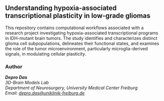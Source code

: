 ## Understanding hypoxia-associated transcriptional plasticity in low-grade gliomas 

This repository contains computational workflows associated with a research project investigating hypoxia-associated transcriptional programs in IDH-mutant brain tumors. The study identifies and characterizes distinct glioma cell subpopulations, delineates their functional states, and examines the role of the tumor microenvironment, particularly microglia-derived signals, in modulating cellular plasticity. 

### Author 

_**Depro Das**_ <br/> 
*3D-Brain Models Lab <br/> 
Department of Neurosurgery, University Medical Center Freiburg <br/> 
Email: depro.das@uniklinik-freiburg.de* 
